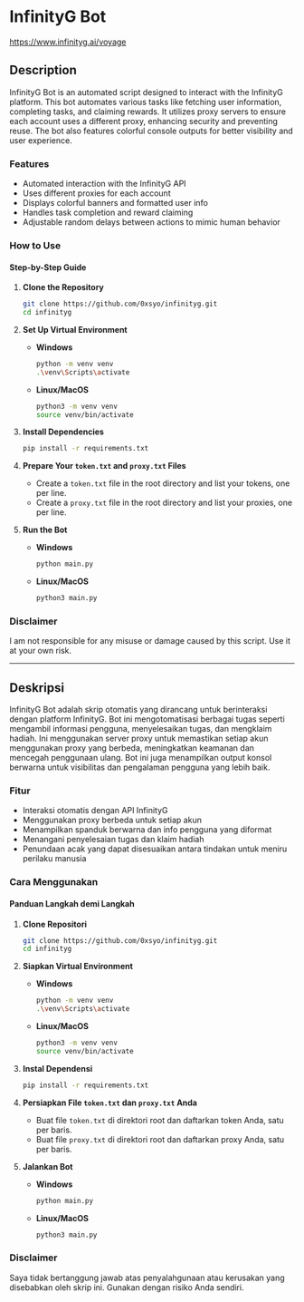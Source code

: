 # InfinityG Bot
<a href="https://www.infinityg.ai/voyage" target="_blank" rel="noopener noreferrer">https://www.infinityg.ai/voyage</a>

## Description

InfinityG Bot is an automated script designed to interact with the InfinityG platform. This bot automates various tasks like fetching user information, completing tasks, and claiming rewards. It utilizes proxy servers to ensure each account uses a different proxy, enhancing security and preventing reuse. The bot also features colorful console outputs for better visibility and user experience.

### Features
- Automated interaction with the InfinityG API
- Uses different proxies for each account
- Displays colorful banners and formatted user info
- Handles task completion and reward claiming
- Adjustable random delays between actions to mimic human behavior

### How to Use

#### Step-by-Step Guide

1. **Clone the Repository**
    ```bash
    git clone https://github.com/0xsyo/infinityg.git
    cd infinityg
    ```

2. **Set Up Virtual Environment**
    - **Windows**
        ```bash
        python -m venv venv
        .\venv\Scripts\activate
        ```
    - **Linux/MacOS**
        ```bash
        python3 -m venv venv
        source venv/bin/activate
        ```

3. **Install Dependencies**
    ```bash
    pip install -r requirements.txt
    ```

4. **Prepare Your `token.txt` and `proxy.txt` Files**
    - Create a `token.txt` file in the root directory and list your tokens, one per line.
    - Create a `proxy.txt` file in the root directory and list your proxies, one per line.

5. **Run the Bot**
    - **Windows**
        ```bash
        python main.py
        ```
    - **Linux/MacOS**
        ```bash
        python3 main.py
        ```

### Disclaimer
I am not responsible for any misuse or damage caused by this script. Use it at your own risk.

---

## Deskripsi

InfinityG Bot adalah skrip otomatis yang dirancang untuk berinteraksi dengan platform InfinityG. Bot ini mengotomatisasi berbagai tugas seperti mengambil informasi pengguna, menyelesaikan tugas, dan mengklaim hadiah. Ini menggunakan server proxy untuk memastikan setiap akun menggunakan proxy yang berbeda, meningkatkan keamanan dan mencegah penggunaan ulang. Bot ini juga menampilkan output konsol berwarna untuk visibilitas dan pengalaman pengguna yang lebih baik.

### Fitur
- Interaksi otomatis dengan API InfinityG
- Menggunakan proxy berbeda untuk setiap akun
- Menampilkan spanduk berwarna dan info pengguna yang diformat
- Menangani penyelesaian tugas dan klaim hadiah
- Penundaan acak yang dapat disesuaikan antara tindakan untuk meniru perilaku manusia

### Cara Menggunakan

#### Panduan Langkah demi Langkah

1. **Clone Repositori**
    ```bash
    git clone https://github.com/0xsyo/infinityg.git
    cd infinityg
    ```

2. **Siapkan Virtual Environment**
    - **Windows**
        ```bash
        python -m venv venv
        .\venv\Scripts\activate
        ```
    - **Linux/MacOS**
        ```bash
        python3 -m venv venv
        source venv/bin/activate
        ```

3. **Instal Dependensi**
    ```bash
    pip install -r requirements.txt
    ```

4. **Persiapkan File `token.txt` dan `proxy.txt` Anda**
    - Buat file `token.txt` di direktori root dan daftarkan token Anda, satu per baris.
    - Buat file `proxy.txt` di direktori root dan daftarkan proxy Anda, satu per baris.

5. **Jalankan Bot**
    - **Windows**
        ```bash
        python main.py
        ```
    - **Linux/MacOS**
        ```bash
        python3 main.py
        ```

### Disclaimer
Saya tidak bertanggung jawab atas penyalahgunaan atau kerusakan yang disebabkan oleh skrip ini. Gunakan dengan risiko Anda sendiri.
